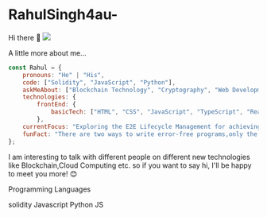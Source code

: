 # RahulSingh4au-

Hi there 👋
![](C:\Users\Rahul\Downloads\fbc6f31bd3b84159470b973aca7e0f97.gif)


 A little more about me...

```javascript
const Rahul = {
    pronouns: "He" | "His",
    code: ["Solidity", "JavaScript", "Python"],
    askMeAbout: ["Blockchain Technology", "Cryptography", "Web Development"],
    technologies: {
        frontEnd: {
            basicTech: ["HTML", "CSS", "JavaScript", "TypeScript", "ReactJs", "NextJs"]
        },
    currentFocus: "Exploring the E2E Lifecycle Management for achieving a Net-Zero Transition through Blockchain Technology.",
    funFact: "There are two ways to write error-free programs,only the third one works"
};
```


I am interesting to talk with different people on different new technologies like Blockchain,Cloud Computing etc. so if you want to say hi, I'll be happy to meet you more! 😊

Programming Languages

solidity	Javascript	Python	JS
